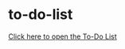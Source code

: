# to-do-list

<!DOCTYPE html>
<html lang="en">
<head>
    <meta charset="UTF-8">
    <meta name="viewport" content="width=device-width, initial-scale=1.0">
</head>
<body>
    <p><a href="https://debasmi.github.io/to-do-list/todo.html" >Click here to open the To-Do List</a></p>
</body>
</html>
